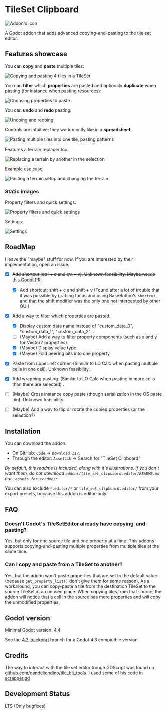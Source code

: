 # TileSet Clipboard

![Addon's icon](/icon.svg)

A Godot addon that adds advanced copying-and-pasting to the tile set editor.



## Features showcase

You can **copy** and **paste** multiple tiles:

![Copying and pasting 4 tiles in a TileSet](/.assets_for_readme/copy_paste_v2.gif)


You can **filter** which **properties** are pasted and optionaly **duplicate** when pasting (for instance when pasting resources):

![Choosing properties to paste](/.assets_for_readme/filter_properties_v3.gif)


You can **undo** and **redo** pasting:

![Undoing and redoing](/.assets_for_readme/undo_redo.gif)


Controls are intuitive; they work mostly like in a **spreadsheet**:

![Pasting multiple tiles into one tile, pasting patterns](/.assets_for_readme/spreadsheet_like.gif)


Features a terrain replacer too:

![Replacing a terrain by another in the selection](/.assets_for_readme/terrain_swapper.gif)


Example use case:

![Pasting a terrain setup and changing the terrain](/.assets_for_readme/example_use_v2.gif)



### Static images

Property filters and quick settings:

![Property filters and quick settings](/.assets_for_readme/property_filter_v2.png)


Settings:

![Settings](/.assets_for_readme/settings.png)



## RoadMap

I leave the "maybe" stuff for now. If you are interested by their implementation, open an issue.

- [x] ~~Add shortcut (ctrl + c and ctr + v). Unknown feasibility. Maybe needs [this Godot PR](https://github.com/godotengine/godot/pull/102807).~~
  - [x] Add shortcut: shift + c and shift + v
        (Found after a lot of trouble that it was possible by grabing focus and using BaseButton's `shortcut`, and that the shift modifier was the only one not intercepted by other GUI)
- [x] Add a way to filter which properties are pasted.
  - [x] Display custom data name instead of "custom_data_0", "custom_data_1", "custom_data_2"...
  - [ ] (Maybe) Add a way to filter property components (such as x and y for Vector2 properties)
  - [x] (Maybe) Display value type
  - [x] (Maybe) Fold peering bits into one property
- [x] Paste from upper left corner. (Similar to LO Calc when pasting multiple cells in one cell). Unknown feasibility.
- [x] Add wrapping pasting. (Similar to LO Calc when pasting in more cells than there are selected) .
- [ ] (Maybe) Cross instance copy paste (though serialization in the OS paste bin). Unknown feasibility.
- [ ] (Maybe) Add a way to flip or rotate the copied properties (or the selection?)



## Installation

You can download the addon:
- On GitHub: `Code` → `Download ZIP`.
- Through the editor: `AssetLib` → Search for "TileSet Clipboard"

*By default, this readme is included, along with it's illustrations. If you don't want them,
do not download `addons/tile_set_clipboard.editor/README.md` nor `.assets_for_readme/*`*

You can also exclude `*.editor/*` or `tile_set_clipboard.editor/` from your export presets,
because this addon is editor-only.



## FAQ

### Doesn't Godot's TileSetEditor already have copying-and-pasting?

Yes, but only for one source tile and one property at a time. This addons supports copying-and-pasting multiple properties from multiple tiles at the same time.

### Can I copy and paste from a TileSet to another?

Yes, but the addon won't paste properties that are set to the default value
(because `get_property_list()` don't give them for some reason). As a workaround,
you can copy-paste a tile from the destination TileSet to the source TileSet at an unused place.
When copying tiles from that source, the addon will notice that a cell in the source has more properties and will copy
the unmodified properties.


## Godot version

Minimal Godot version: 4.4

See the [4.3-backport](https://github.com/xorblo-doitus/TileSet-Clipboard/tree/4.3-backport) branch for a Godot 4.3 compatible version.



## Credits

The way to interact with the tile set editor trough GDScript was found on
[github.com/dandeliondino/tile_bit_tools](https://github.com/dandeliondino/tile_bit_tools/).
I used some of his code in [scrapper.gd](/addons/tile_set_clipboard.editor/scrapper.gd)



## Development Status

LTS (Only bugfixes)
